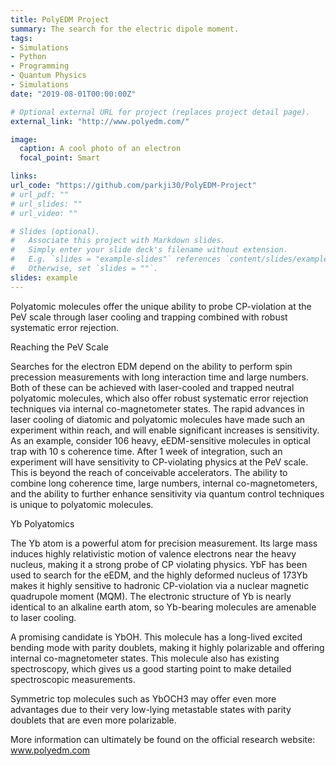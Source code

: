 ```yaml
---
title: PolyEDM Project
summary: The search for the electric dipole moment.
tags:
- Simulations
- Python
- Programming
- Quantum Physics
- Simulations
date: "2019-08-01T00:00:00Z"

# Optional external URL for project (replaces project detail page).
external_link: "http://www.polyedm.com/"

image:
  caption: A cool photo of an electron
  focal_point: Smart

links:
url_code: "https://github.com/parkji30/PolyEDM-Project"
# url_pdf: ""
# url_slides: ""
# url_video: ""

# Slides (optional).
#   Associate this project with Markdown slides.
#   Simply enter your slide deck's filename without extension.
#   E.g. `slides = "example-slides"` references `content/slides/example-slides.md`.
#   Otherwise, set `slides = ""`.
slides: example
---
```


Polyatomic molecules offer the unique ability to probe CP-violation at the PeV scale through laser cooling and trapping combined with robust systematic error rejection.

Reaching the PeV Scale

Searches for the electron EDM depend on the ability to perform spin precession measurements with long interaction time and large numbers.  Both of these can be achieved with laser-cooled and trapped neutral polyatomic molecules, which also offer robust systematic error rejection techniques via internal co-magnetometer states.  The rapid advances in laser cooling of diatomic and polyatomic molecules have made such an experiment within reach, and will enable significant increases is sensitivity.  As an example, consider 106 heavy, eEDM-sensitive molecules in optical trap with 10 s coherence time.  After 1 week of integration, such an experiment will have sensitivity to CP-violating physics at the PeV scale.  This is beyond the reach of conceivable accelerators.  The ability to combine long coherence time, large numbers, internal co-magnetometers, and the ability to further enhance sensitivity via quantum control techniques is unique to polyatomic molecules.

Yb Polyatomics

The Yb atom is a powerful atom for precision measurement.  Its large mass induces highly relativistic motion of valence electrons near the heavy nucleus, making it a strong probe of CP violating physics.  YbF has been used to search for the eEDM, and the highly deformed nucleus of 173Yb makes it highly sensitive to hadronic CP-violation via a nuclear magnetic quadrupole moment (MQM).  The electronic structure of Yb is nearly identical to an alkaline earth atom, so Yb-bearing molecules are amenable to laser cooling.  

A promising candidate is YbOH.  This molecule has a long-lived excited bending mode with parity doublets, making it highly polarizable and offering internal co-magnetometer states.  This molecule also has existing spectroscopy, which gives us a good starting point to make detailed spectroscopic measurements.

Symmetric top molecules such as YbOCH3 may offer even more advantages due to their very low-lying metastable states with parity doublets that are even more polarizable.

More information can ultimately be found on the official research website: www.polyedm.com